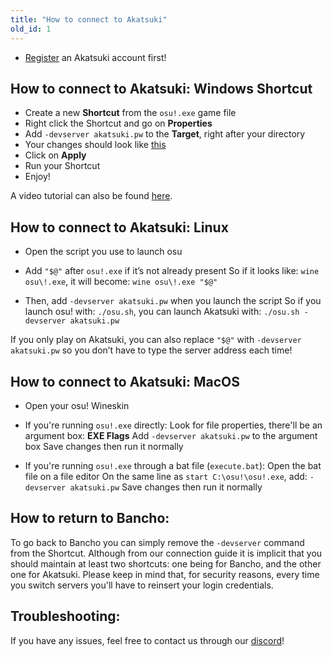 ```yaml
---
title: "How to connect to Akatsuki"
old_id: 1
---
```


- [Register](https://akatsuki.pw/index.php?p=3) an Akatsuki account first!
 
## How to connect to Akatsuki: Windows Shortcut

- Create a new **Shortcut** from the `osu!.exe` game file
- Right click the Shortcut and go on **Properties**
- Add `-devserver akatsuki.pw` to the **Target**, right after your directory
- Your changes should look like [this](https://akatsuki.pw/static/connection_guide.png)
- Click on **Apply**
- Run your Shortcut
- Enjoy!

A video tutorial can also be found [here](https://youtu.be/vN8zqgmN_kI).

## How to connect to Akatsuki: Linux 

- Open the script you use to launch osu

- Add `"$@"` after `osu!.exe` if it’s not already present
So if it looks like: `wine osu\!.exe`, it will become: `wine osu\!.exe "$@"`
- Then, add `-devserver akatsuki.pw` when you launch the script
So if you launch osu! with: `./osu.sh`, you can launch Akatsuki with: `./osu.sh -devserver akatsuki.pw`

If you only play on Akatsuki, you can also replace `"$@"` with `-devserver akatsuki.pw` so you don’t have to type the server address each time!

## How to connect to Akatsuki: MacOS

- Open your osu! Wineskin

- If you're running `osu!.exe` directly: 
Look for file properties, there'll be an argument box: **EXE Flags**
Add `-devserver akatsuki.pw` to the argument box 
Save changes then run it normally

- If you're running `osu!.exe` through a bat file (`execute.bat`):
Open the bat file on a file editor
On the same line as `start C:\osu!\osu!.exe`, add: `-devserver akatsuki.pw`
Save changes then run it normally

## How to return to Bancho:

To go back to Bancho you can simply remove the `-devserver` command from the Shortcut. Although from our connection guide it is implicit that you should maintain at least two shortcuts: one being for Bancho, and the other one for Akatsuki. 
Please keep in mind that, for security reasons, every time you switch servers you'll have to reinsert your login credentials.

## Troubleshooting:

If you have any issues, feel free to contact us through our [discord](https://akatsuki.pw/discord)!

